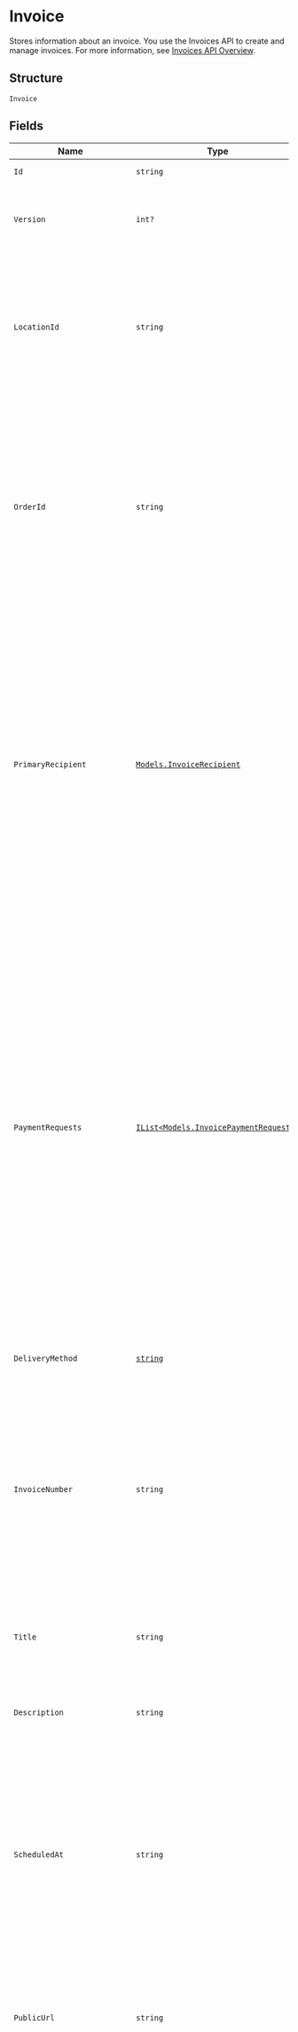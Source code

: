 
# Invoice

Stores information about an invoice. You use the Invoices API to create and manage
invoices. For more information, see [Invoices API Overview](https://developer.squareup.com/docs/invoices-api/overview).

## Structure

`Invoice`

## Fields

| Name | Type | Tags | Description |
|  --- | --- | --- | --- |
| `Id` | `string` | Optional | The Square-assigned ID of the invoice. |
| `Version` | `int?` | Optional | The Square-assigned version number, which is incremented each time an update is committed to the invoice. |
| `LocationId` | `string` | Optional | The ID of the location that this invoice is associated with.<br><br>If specified in a `CreateInvoice` request, the value must match the `location_id` of the associated order.<br>**Constraints**: *Minimum Length*: `1`, *Maximum Length*: `255` |
| `OrderId` | `string` | Optional | The ID of the [order](../../doc/models/order.md) for which the invoice is created.<br>This field is required when creating an invoice, and the order must be in the `OPEN` state.<br><br>To view the line items and other information for the associated order, call the<br>[RetrieveOrder](../../doc/api/orders.md#retrieve-order) endpoint using the order ID.<br>**Constraints**: *Minimum Length*: `1`, *Maximum Length*: `255` |
| `PrimaryRecipient` | [`Models.InvoiceRecipient`](../../doc/models/invoice-recipient.md) | Optional | Represents a snapshot of customer data. This object stores customer data that is displayed on the invoice<br>and that Square uses to deliver the invoice.<br><br>When you provide a customer ID for a draft invoice, Square retrieves the associated customer profile and populates<br>the remaining `InvoiceRecipient` fields. You cannot update these fields after the invoice is published.<br>Square updates the customer ID in response to a merge operation, but does not update other fields. |
| `PaymentRequests` | [`IList<Models.InvoicePaymentRequest>`](../../doc/models/invoice-payment-request.md) | Optional | The payment schedule for the invoice, represented by one or more payment requests that<br>define payment settings, such as amount due and due date. An invoice supports the following payment request combinations:<br><br>- One balance<br>- One deposit with one balance<br>- 2–12 installments<br>- One deposit with 2–12 installments<br><br>This field is required when creating an invoice. It must contain at least one payment request.<br>All payment requests for the invoice must equal the total order amount. For more information, see<br>[Configuring payment requests](https://developer.squareup.com/docs/invoices-api/create-publish-invoices#payment-requests).<br><br>Adding `INSTALLMENT` payment requests to an invoice requires an<br>[Invoices Plus subscription](https://developer.squareup.com/docs/invoices-api/overview#invoices-plus-subscription). |
| `DeliveryMethod` | [`string`](../../doc/models/invoice-delivery-method.md) | Optional | Indicates how Square delivers the [invoice](../../doc/models/invoice.md) to the customer. |
| `InvoiceNumber` | `string` | Optional | A user-friendly invoice number that is displayed on the invoice. The value is unique within a location.<br>If not provided when creating an invoice, Square assigns a value.<br>It increments from 1 and is padded with zeros making it 7 characters long<br>(for example, 0000001 and 0000002).<br>**Constraints**: *Minimum Length*: `1`, *Maximum Length*: `191` |
| `Title` | `string` | Optional | The title of the invoice, which is displayed on the invoice.<br>**Constraints**: *Minimum Length*: `1`, *Maximum Length*: `255` |
| `Description` | `string` | Optional | The description of the invoice, which is displayed on the invoice.<br>**Constraints**: *Minimum Length*: `1`, *Maximum Length*: `65536` |
| `ScheduledAt` | `string` | Optional | The timestamp when the invoice is scheduled for processing, in RFC 3339 format.<br>After the invoice is published, Square processes the invoice on the specified date,<br>according to the delivery method and payment request settings.<br><br>If the field is not set, Square processes the invoice immediately after it is published. |
| `PublicUrl` | `string` | Optional | The URL of the Square-hosted invoice page.<br>After you publish the invoice using the `PublishInvoice` endpoint, Square hosts the invoice<br>page and returns the page URL in the response. |
| `NextPaymentAmountMoney` | [`Models.Money`](../../doc/models/money.md) | Optional | Represents an amount of money. `Money` fields can be signed or unsigned.<br>Fields that do not explicitly define whether they are signed or unsigned are<br>considered unsigned and can only hold positive amounts. For signed fields, the<br>sign of the value indicates the purpose of the money transfer. See<br>[Working with Monetary Amounts](https://developer.squareup.com/docs/build-basics/working-with-monetary-amounts)<br>for more information. |
| `Status` | [`string`](../../doc/models/invoice-status.md) | Optional | Indicates the status of an invoice. |
| `Timezone` | `string` | Optional | The time zone used to interpret calendar dates on the invoice, such as `due_date`.<br>When an invoice is created, this field is set to the `timezone` specified for the seller<br>location. The value cannot be changed.<br><br>For example, a payment `due_date` of 2021-03-09 with a `timezone` of America/Los\_Angeles<br>becomes overdue at midnight on March 9 in America/Los\_Angeles (which equals a UTC timestamp<br>of 2021-03-10T08:00:00Z). |
| `CreatedAt` | `string` | Optional | The timestamp when the invoice was created, in RFC 3339 format. |
| `UpdatedAt` | `string` | Optional | The timestamp when the invoice was last updated, in RFC 3339 format. |
| `AcceptedPaymentMethods` | [`Models.InvoiceAcceptedPaymentMethods`](../../doc/models/invoice-accepted-payment-methods.md) | Optional | The payment methods that customers can use to pay an invoice on the Square-hosted invoice page. |
| `CustomFields` | [`IList<Models.InvoiceCustomField>`](../../doc/models/invoice-custom-field.md) | Optional | Additional seller-defined fields that are displayed on the invoice. For more information, see<br>[Custom fields](https://developer.squareup.com/docs/invoices-api/overview#custom-fields).<br><br>Adding custom fields to an invoice requires an<br>[Invoices Plus subscription](https://developer.squareup.com/docs/invoices-api/overview#invoices-plus-subscription).<br><br>Max: 2 custom fields |
| `SubscriptionId` | `string` | Optional | The ID of the [subscription](../../doc/models/subscription.md) associated with the invoice.<br>This field is present only on subscription billing invoices. |
| `SaleOrServiceDate` | `string` | Optional | The date of the sale or the date that the service is rendered, in `YYYY-MM-DD` format.<br>This field can be used to specify a past or future date which is displayed on the invoice. |
| `PaymentConditions` | `string` | Optional | **France only.** The payment terms and conditions that are displayed on the invoice. For more information,<br>see [Payment conditions](https://developer.squareup.com/docs/invoices-api/overview#payment-conditions).<br><br>For countries other than France, Square returns an `INVALID_REQUEST_ERROR` with a `BAD_REQUEST` code and<br>"Payment conditions are not supported for this location's country" detail if this field is included in `CreateInvoice` or `UpdateInvoice` requests.<br>**Constraints**: *Minimum Length*: `1`, *Maximum Length*: `2000` |
| `StorePaymentMethodEnabled` | `bool?` | Optional | Indicates whether to allow a customer to save a credit or debit card as a card on file or a bank transfer as a<br>bank account on file. If `true`, Square displays a __Save my card on file__ or __Save my bank on file__ checkbox on the<br>invoice payment page. Stored payment information can be used for future automatic payments. The default value is `false`. |

## Example (as JSON)

```json
{
  "version": null,
  "location_id": null,
  "order_id": null,
  "primary_recipient": null,
  "payment_requests": null,
  "delivery_method": null,
  "invoice_number": null,
  "title": null,
  "description": null,
  "scheduled_at": null,
  "next_payment_amount_money": null,
  "status": null,
  "accepted_payment_methods": null,
  "custom_fields": null,
  "sale_or_service_date": null,
  "payment_conditions": null,
  "store_payment_method_enabled": null
}
```

